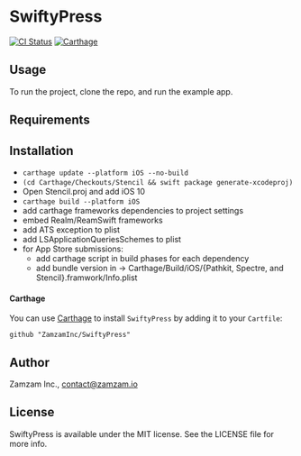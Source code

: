 # SwiftyPress

[![CI Status](http://img.shields.io/travis/ZamzamInc/SwiftyPress.svg?style=flat)](https://travis-ci.org/ZamzamInc/SwiftyPress)
[![Carthage](https://img.shields.io/badge/Carthage-compatible-4BC51D.svg?style=flat)](https://github.com/Carthage/Carthage)

## Usage

To run the project, clone the repo, and run the example app.

## Requirements

## Installation
* `carthage update --platform iOS --no-build`
* `(cd Carthage/Checkouts/Stencil && swift package generate-xcodeproj)`
* Open Stencil.proj and add iOS 10
* `carthage build --platform iOS`
* add carthage frameworks dependencies to project settings
* embed Realm/ReamSwift frameworks
* add ATS exception to plist
* add LSApplicationQueriesSchemes to plist
* for App Store submissions:
    - add carthage script in build phases for each dependency
    - add bundle version in -> Carthage/Build/iOS/{Pathkit, Spectre, and Stencil}.framwork/Info.plist

#### Carthage
You can use [Carthage](https://github.com/Carthage/Carthage) to install `SwiftyPress` by adding it to your `Cartfile`:
```
github "ZamzamInc/SwiftyPress"
```

## Author

Zamzam Inc., contact@zamzam.io

## License

SwiftyPress is available under the MIT license. See the LICENSE file for more info.
